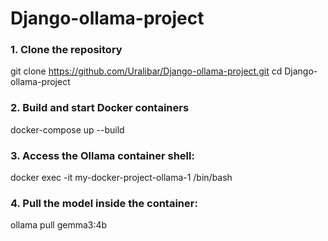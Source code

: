 # Django-ollama-project

### 1. Clone the repository
git clone https://github.com/Uralibar/Django-ollama-project.git
cd Django-ollama-project

### 2. Build and start Docker containers
docker-compose up --build

### 3. Access the Ollama container shell:
docker exec -it my-docker-project-ollama-1 /bin/bash

### 4. Pull the model inside the container:
ollama pull gemma3:4b
